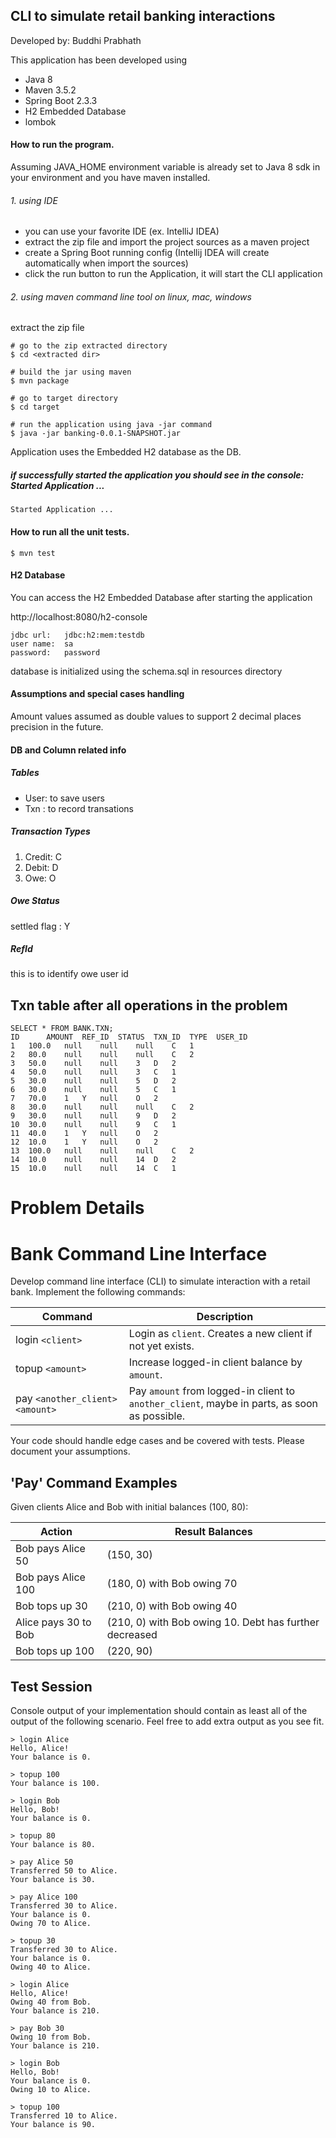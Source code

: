 ## CLI to simulate retail banking interactions

Developed by: Buddhi Prabhath

This application has been developed using

* Java 8
* Maven 3.5.2
* Spring Boot 2.3.3
* H2 Embedded Database
* lombok 

#### How to run the program.

Assuming JAVA_HOME environment variable is already set to Java 8 sdk in your environment and you have maven installed.

###### 1. using IDE

- you can use your favorite IDE (ex. IntelliJ IDEA)
- extract the zip file and import the project sources as a maven project
- create a Spring Boot running config (Intellij IDEA will create automatically when import the sources)
- click the run button to run the Application, it will start the CLI application

###### 2. using maven command line tool on linux, mac, windows

extract the zip file

```
# go to the zip extracted directory
$ cd <extracted dir>

# build the jar using maven
$ mvn package

# go to target directory
$ cd target

# run the application using java -jar command
$ java -jar banking-0.0.1-SNAPSHOT.jar
```

Application uses the Embedded H2 database as the DB.

##### if successfully started the application you should see in the console: Started Application ...

```
Started Application ...
```

#### How to run all the unit tests.

```$ mvn test```

#### H2 Database

You can access the H2 Embedded Database after starting the application

http://localhost:8080/h2-console
```
jdbc url:   jdbc:h2:mem:testdb
user name:  sa
password:   password
```

database is initialized using the schema.sql in resources directory

####  Assumptions and special cases handling

Amount values assumed as double values to support 2 decimal places precision in the future.

#### DB and Column related info

##### Tables

- User: to save users
- Txn : to record transations

##### Transaction Types

1. Credit: C
2. Debit: D
3. Owe: O

##### Owe Status 

settled flag : Y

##### RefId

this is to identify owe user id

## Txn table after all operations in the problem

```
SELECT * FROM BANK.TXN;
ID      AMOUNT  REF_ID  STATUS  TXN_ID  TYPE  USER_ID  
1	100.0	null	null	null	C	1
2	80.0	null	null	null	C	2
3	50.0	null	null	3	D	2
4	50.0	null	null	3	C	1
5	30.0	null	null	5	D	2
6	30.0	null	null	5	C	1
7	70.0	1	Y	null	O	2
8	30.0	null	null	null	C	2
9	30.0	null	null	9	D	2
10	30.0	null	null	9	C	1
11	40.0	1	Y	null	O	2
12	10.0	1	Y	null	O	2
13	100.0	null	null	null	C	2
14	10.0	null	null	14	D	2
15	10.0	null	null	14	C	1
```

# Problem Details
# Bank Command Line Interface

Develop command line interface (CLI) to simulate interaction with a retail bank. Implement the following commands:

| Command                           | Description                                                                                  |
| --------------------------------- | -------------------------------------------------------------------------------------------- |
| login `<client>`                  | Login as `client`. Creates a new client if not yet exists.                                   |
| topup `<amount>`                  | Increase logged-in client balance by `amount`.                                               |
| pay `<another_client>` `<amount>` | Pay `amount` from logged-in client to `another_client`, maybe in parts, as soon as possible. |

Your code should handle edge cases and be covered with tests.
Please document your assumptions.

## 'Pay' Command Examples

Given clients Alice and Bob with initial balances (100, 80):

| Action               | Result Balances                                        |
| -------------------- | ------------------------------------------------------ |
| Bob pays Alice 50    | (150, 30)                                              |
| Bob pays Alice 100   | (180, 0) with Bob owing 70                             |
| Bob tops up 30       | (210, 0) with Bob owing 40                             |
| Alice pays 30 to Bob | (210, 0) with Bob owing 10. Debt has further decreased |
| Bob tops up 100      | (220, 90)                                              |

## Test Session

Console output of your implementation should contain as least all of the output of the following scenario.
Feel free to add extra output as you see fit.

```text
> login Alice
Hello, Alice!
Your balance is 0.

> topup 100
Your balance is 100.

> login Bob
Hello, Bob!
Your balance is 0.

> topup 80
Your balance is 80.

> pay Alice 50
Transferred 50 to Alice.
Your balance is 30.

> pay Alice 100
Transferred 30 to Alice.
Your balance is 0.
Owing 70 to Alice.

> topup 30
Transferred 30 to Alice.
Your balance is 0.
Owing 40 to Alice.

> login Alice
Hello, Alice!
Owing 40 from Bob.
Your balance is 210.

> pay Bob 30
Owing 10 from Bob.
Your balance is 210.

> login Bob
Hello, Bob!
Your balance is 0.
Owing 10 to Alice.

> topup 100
Transferred 10 to Alice.
Your balance is 90.
```